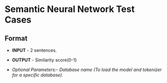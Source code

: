 # Semantic Neural Network Test Cases

## Format
* **INPUT** - 2 sentences.

* **OUTPUT** - Similarity score(0-1)

* *Optional Parameters:- Database name (To load the model and tokenizer for a specific database).*